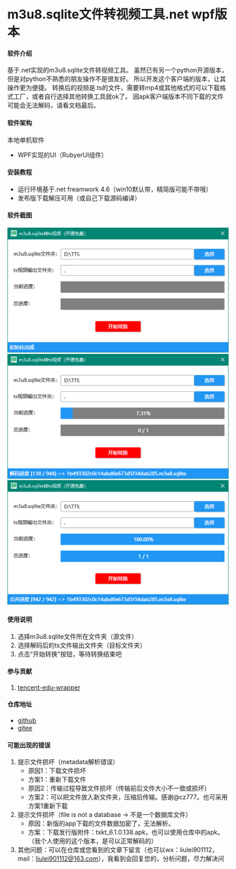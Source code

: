 # m3u8.sqlite文件转视频工具.net wpf版本

#### 软件介绍
基于.net实现的m3u8.sqlite文件转视频工具。
虽然已有另一个python开源版本，但是对python不熟悉的朋友操作不是很友好。
所以开发这个客户端的版本，让其操作更为便捷。
转换后的视频是.ts的文件，需要转mp4或其他格式的可以下载格式工厂，或者自行选择其他转换工具就ok了。
因apk客户端版本不同下载的文件可能会无法解码，请看文档最后。

#### 软件架构
本地单机软件
* WPF实现的UI（RubyerUI组件）

#### 安装教程
* 运行环境基于.net freamwork 4.6（win10默认带，精简版可能不带哦）
* 发布版下载解压可用（或自己下载源码编译）

#### 软件截图
![主界面](images/main.png)
![解码进度](images/progress.png)
![解码完成](images/finish.png)

#### 使用说明
1. 选择m3u8.sqlite文件所在文件夹（源文件）
2. 选择解码后的ts文件输出文件夹（目标文件夹）
3. 点击“开始转换”按钮，等待转换结束吧

#### 参与贡献
1. [tencent-edu-wrapper](https://github.com/r00t1900/tencent-edu-wrapper)

#### 仓库地址
* [github](https://github.com/liulei901112/txkt_m3u8.sqlite_ts)
* [gitee](https://gitee.com/liulei901112/txkt_m3u8.sqlite_ts)

#### 可能出现的错误
1. 提示文件损坏（metadata解析错误）
   * 原因1：下载文件损坏
   * 方案1：重新下载文件
   * 原因2：传输过程导致文件损坏（传输前后文件大小不一致或损坏）
   * 方案2：可以把文件放入新文件夹，压缩后传输。感谢@cz777。也可采用方案1重新下载
2. 提示文件损坏（file is not a database -> 不是一个数据库文件）
   * 原因：新版的app下载的文件数据加密了，无法解析。
   * 方案：下载发行版附件：txkt_6.1.0.138.apk，也可以使用仓库中的apk。（我个人使用的这个版本，是可以正常解码的）
3. 其他问题：可以在仓库或您看到的文章下留言（也可以wx：liulei901112，mail：liulei901112@163.com），我看到会回复您的，分析问题，尽力解决问
